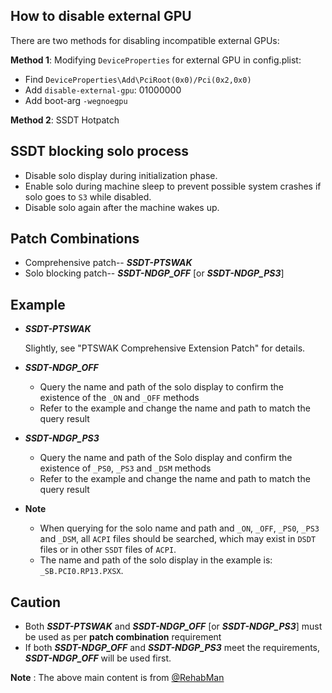 ## How to disable external GPU 
There are two methods for disabling incompatible external GPUs:

**Method 1**: Modifying `DeviceProperties` for external GPU in config.plist:

  - Find `DeviceProperties\Add\PciRoot(0x0)/Pci(0x2,0x0)` 
  - Add `disable-external-gpu`: 01000000
  - Add boot-arg `-wegnoegpu` 
    
**Method 2**: SSDT Hotpatch

## SSDT blocking solo process

- Disable solo display during initialization phase.
- Enable solo during machine sleep to prevent possible system crashes if solo goes to `S3` while disabled.
- Disable solo again after the machine wakes up.

## Patch Combinations

- Comprehensive patch-- ***SSDT-PTSWAK***
- Solo blocking patch-- ***SSDT-NDGP_OFF*** [or ***SSDT-NDGP_PS3***]

## Example

- ***SSDT-PTSWAK***

  Slightly, see "PTSWAK Comprehensive Extension Patch" for details.
  
- ***SSDT-NDGP_OFF***

  - Query the name and path of the solo display to confirm the existence of the `_ON` and `_OFF` methods
  - Refer to the example and change the name and path to match the query result
  
- ***SSDT-NDGP_PS3***

  - Query the name and path of the Solo display and confirm the existence of `_PS0`, `_PS3` and `_DSM` methods
  - Refer to the example and change the name and path to match the query result
  
- **Note**

  - When querying for the solo name and path and `_ON`, `_OFF`, `_PS0`, `_PS3` and `_DSM`, all `ACPI` files should be searched, which may exist in `DSDT` files or in other `SSDT` files of `ACPI`.
  - The name and path of the solo display in the example is: `_SB.PCI0.RP13.PXSX`.

## Caution

- Both ***SSDT-PTSWAK*** and ***SSDT-NDGP_OFF*** [or ***SSDT-NDGP_PS3***] must be used as per **patch combination** requirement
- If both ***SSDT-NDGP_OFF*** and ***SSDT-NDGP_PS3*** meet the requirements, ***SSDT-NDGP_OFF*** will be used first.

**Note** : The above main content is from [@RehabMan](https://github.com/rehabman)
